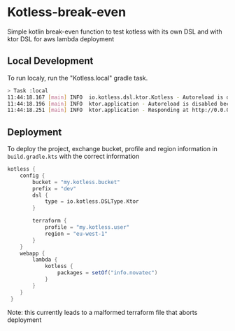 # Kotless-break-even

Simple kotlin break-even function to test kotless with its own DSL and with ktor DSL for aws lambda deployment

## Local Development
To run localy, run the "Kotless.local" gradle task.
```bash
> Task :local
11:44:18.167 [main] INFO  io.kotless.dsl.ktor.Kotless - Autoreload is disabled because the development mode is off.
11:44:18.196 [main] INFO  ktor.application - Autoreload is disabled because the development mode is off.
11:44:18.251 [main] INFO  ktor.application - Responding at http://0.0.0.0:8080
```

## Deployment
To deploy the project, exchange bucket, profile and region information in ``` build.gradle.kts ``` with the correct information

```gradle
kotless {
    config {
        bucket = "my.kotless.bucket"
        prefix = "dev"
        dsl {
            type = io.kotless.DSLType.Ktor
        }

        terraform {
            profile = "my.kotless.user"
            region = "eu-west-1"
        }
    }
    webapp {
        lambda {
            kotless {
                packages = setOf("info.novatec")
            }
        }
    }
 }
 ```
 
 Note: this currently leads to a malformed terraform file that aborts deployment
